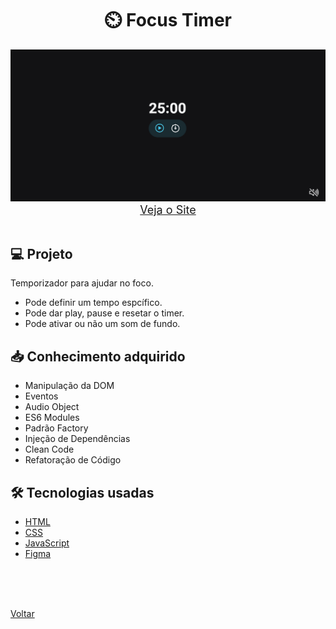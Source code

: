 <h1 align="center">⏲️ Focus Timer</h1>

<img src="./demonstracao.gif">

<div align="center">
    <a style="font-size: 18px" href="https://andregrasel.github.io/Explorer/nivel05/stage/focusTimer" target="_blank"> Veja o Site</a>
</div>

<br>

## 💻 Projeto

Temporizador para ajudar no foco.

- Pode definir um tempo espcífico.
- Pode dar play, pause e resetar o timer.
- Pode ativar ou não um som de fundo.

## 📥 Conhecimento adquirido

- Manipulação da DOM
- Eventos
- Audio Object
- ES6 Modules
- Padrão Factory
- Injeção de Dependências
- Clean Code
- Refatoração de Código

## 🛠 Tecnologias usadas

- [HTML](https://www.w3schools.com/html/)
- [CSS](https://www.w3schools.com/css/default.asp)
- [JavaScript](https://developer.mozilla.org/pt-BR/docs/Web/JavaScript)
- [Figma](https://www.figma.com/design/)

<br>
<br>


<br>

<a href="../README.md">Voltar</a>

